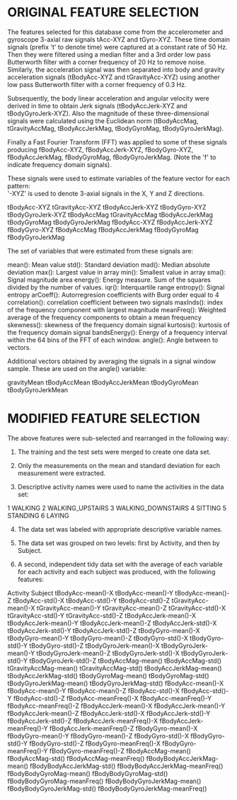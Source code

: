 ORIGINAL FEATURE SELECTION 
==========================

The features selected for this database come from the accelerometer and gyroscope 3-axial raw signals tAcc-XYZ and tGyro-XYZ. These time domain signals (prefix 't' to denote time) were captured at a constant rate of 50 Hz. Then they were filtered using a median filter and a 3rd order low pass Butterworth filter with a corner frequency of 20 Hz to remove noise. Similarly, the acceleration signal was then separated into body and gravity acceleration signals (tBodyAcc-XYZ and tGravityAcc-XYZ) using another low pass Butterworth filter with a corner frequency of 0.3 Hz. 

Subsequently, the body linear acceleration and angular velocity were derived in time to obtain Jerk signals (tBodyAccJerk-XYZ and tBodyGyroJerk-XYZ). Also the magnitude of these three-dimensional signals were calculated using the Euclidean norm (tBodyAccMag, tGravityAccMag, tBodyAccJerkMag, tBodyGyroMag, tBodyGyroJerkMag). 

Finally a Fast Fourier Transform (FFT) was applied to some of these signals producing fBodyAcc-XYZ, fBodyAccJerk-XYZ, fBodyGyro-XYZ, fBodyAccJerkMag, fBodyGyroMag, fBodyGyroJerkMag. (Note the 'f' to indicate frequency domain signals). 

These signals were used to estimate variables of the feature vector for each pattern:  
'-XYZ' is used to denote 3-axial signals in the X, Y and Z directions.

tBodyAcc-XYZ
tGravityAcc-XYZ
tBodyAccJerk-XYZ
tBodyGyro-XYZ
tBodyGyroJerk-XYZ
tBodyAccMag
tGravityAccMag
tBodyAccJerkMag
tBodyGyroMag
tBodyGyroJerkMag
fBodyAcc-XYZ
fBodyAccJerk-XYZ
fBodyGyro-XYZ
fBodyAccMag
fBodyAccJerkMag
fBodyGyroMag
fBodyGyroJerkMag

The set of variables that were estimated from these signals are: 

mean(): Mean value
std(): Standard deviation
mad(): Median absolute deviation 
max(): Largest value in array
min(): Smallest value in array
sma(): Signal magnitude area
energy(): Energy measure. Sum of the squares divided by the number of values. 
iqr(): Interquartile range 
entropy(): Signal entropy
arCoeff(): Autorregresion coefficients with Burg order equal to 4
correlation(): correlation coefficient between two signals
maxInds(): index of the frequency component with largest magnitude
meanFreq(): Weighted average of the frequency components to obtain a mean frequency
skewness(): skewness of the frequency domain signal 
kurtosis(): kurtosis of the frequency domain signal 
bandsEnergy(): Energy of a frequency interval within the 64 bins of the FFT of each window.
angle(): Angle between to vectors.

Additional vectors obtained by averaging the signals in a signal window sample. These are used on the angle() variable:

gravityMean
tBodyAccMean
tBodyAccJerkMean
tBodyGyroMean
tBodyGyroJerkMean



MODIFIED FEATURE SELECTION
==========================

The above features were sub-selected and rearranged in the following way:

1. The training and the test sets were merged to create one data set.

2. Only the measurements on the mean and standard deviation for each measurement were extracted.

3. Descriptive activity names were used to name the activities in the data set:

1 WALKING
2 WALKING_UPSTAIRS
3 WALKING_DOWNSTAIRS
4 SITTING
5 STANDING
6 LAYING

4. The data set was labeled with appropriate descriptive variable names.

5. The data set was grouped on two levels: first by Activity, and then by Subject.

5. A second, independent tidy data set with the average of each variable for each activity and each subject was produced, with the following features:


 Activity
 Subject
 tBodyAcc-mean()-X
 tBodyAcc-mean()-Y
 tBodyAcc-mean()-Z
 tBodyAcc-std()-X
 tBodyAcc-std()-Y
 tBodyAcc-std()-Z
 tGravityAcc-mean()-X
 tGravityAcc-mean()-Y
 tGravityAcc-mean()-Z
 tGravityAcc-std()-X
 tGravityAcc-std()-Y
 tGravityAcc-std()-Z
 tBodyAccJerk-mean()-X
 tBodyAccJerk-mean()-Y
 tBodyAccJerk-mean()-Z
 tBodyAccJerk-std()-X
 tBodyAccJerk-std()-Y
 tBodyAccJerk-std()-Z
 tBodyGyro-mean()-X
 tBodyGyro-mean()-Y
 tBodyGyro-mean()-Z
 tBodyGyro-std()-X
 tBodyGyro-std()-Y
 tBodyGyro-std()-Z
 tBodyGyroJerk-mean()-X
 tBodyGyroJerk-mean()-Y
 tBodyGyroJerk-mean()-Z
 tBodyGyroJerk-std()-X
 tBodyGyroJerk-std()-Y
 tBodyGyroJerk-std()-Z
 tBodyAccMag-mean()
 tBodyAccMag-std()
 tGravityAccMag-mean()
 tGravityAccMag-std()
 tBodyAccJerkMag-mean()
 tBodyAccJerkMag-std()
 tBodyGyroMag-mean()
 tBodyGyroMag-std()
 tBodyGyroJerkMag-mean()
 tBodyGyroJerkMag-std()
 fBodyAcc-mean()-X
 fBodyAcc-mean()-Y
 fBodyAcc-mean()-Z
 fBodyAcc-std()-X
 fBodyAcc-std()-Y
 fBodyAcc-std()-Z
 fBodyAcc-meanFreq()-X
 fBodyAcc-meanFreq()-Y
 fBodyAcc-meanFreq()-Z
 fBodyAccJerk-mean()-X
 fBodyAccJerk-mean()-Y
 fBodyAccJerk-mean()-Z
 fBodyAccJerk-std()-X
 fBodyAccJerk-std()-Y
 fBodyAccJerk-std()-Z
 fBodyAccJerk-meanFreq()-X
 fBodyAccJerk-meanFreq()-Y
 fBodyAccJerk-meanFreq()-Z
 fBodyGyro-mean()-X
 fBodyGyro-mean()-Y
 fBodyGyro-mean()-Z
 fBodyGyro-std()-X
 fBodyGyro-std()-Y
 fBodyGyro-std()-Z
 fBodyGyro-meanFreq()-X
 fBodyGyro-meanFreq()-Y
 fBodyGyro-meanFreq()-Z
 fBodyAccMag-mean()
 fBodyAccMag-std()
 fBodyAccMag-meanFreq()
 fBodyBodyAccJerkMag-mean()
 fBodyBodyAccJerkMag-std()
 fBodyBodyAccJerkMag-meanFreq()
 fBodyBodyGyroMag-mean()
 fBodyBodyGyroMag-std()
 fBodyBodyGyroMag-meanFreq()
 fBodyBodyGyroJerkMag-mean()
 fBodyBodyGyroJerkMag-std()
 fBodyBodyGyroJerkMag-meanFreq()
